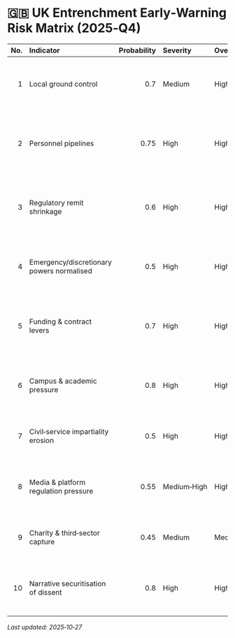 # 🇬🇧 UK Entrenchment Early‑Warning Risk Matrix (2025‑Q4)

|   No. | Indicator                                 |   Probability | Severity    | Overall Risk   | Commentary                                                                                                             |
|------:|:------------------------------------------|--------------:|:------------|:---------------|:-----------------------------------------------------------------------------------------------------------------------|
|     1 | Local ground control                      |          0.7  | Medium      | High‑Medium    | Ongoing partisan consolidation in local councils and PCCs; measurable electoral drift in multiple regions.             |
|     2 | Personnel pipelines                       |          0.75 | High        | High           | Central gov advisory roles show rising external appointments from ideologically‑aligned think‑tanks; scrutiny limited. |
|     3 | Regulatory remit shrinkage                |          0.6  | High        | High           | Multiple consultations on EHRC remit, ICO powers, and OfS scope; use of SIs suggests intent to narrow oversight.       |
|     4 | Emergency/discretionary powers normalised |          0.5  | High        | High‑Medium    | Covid‑era instruments linger; new public‑order and protest laws expand ministerial discretion.                         |
|     5 | Funding & contract levers                 |          0.7  | High        | High           | Conditional funding clauses appearing in arts, universities, local‑gov grants referencing ‘viewpoint neutrality’.      |
|     6 | Campus & academic pressure                |          0.8  | High        | High           | OfS investigations and ministerial statements on ‘cancel culture’; rising disciplinary proceedings.                    |
|     7 | Civil‑service impartiality erosion        |          0.5  | High        | High‑Medium    | Increased rhetoric about ‘activist civil servants’; HR guidance shifts under review.                                   |
|     8 | Media & platform regulation pressure      |          0.55 | Medium‑High | High‑Medium    | Online Safety Act & Ofcom codes tighten moderation; active jawboning on political content moderation.                  |
|     9 | Charity & third‑sector capture            |          0.45 | Medium      | Medium         | Charity Commission actions more visible on certain advocacy groups; trends worth monitoring.                           |
|    10 | Narrative securitisation of dissent       |          0.8  | High        | High           | Persistent conflation of protest and extremism in rhetoric and Prevent‑related updates.                                |

_Last updated: 2025‑10‑27_
